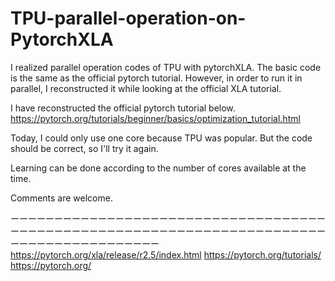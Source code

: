 # TPU-parallel-operation-on-PytorchXLA
I realized parallel operation codes of TPU with pytorchXLA. The basic code is the same as the official pytorch tutorial. However, in order to run it in parallel, I reconstructed it while looking at the official XLA tutorial.

I have reconstructed the official pytorch tutorial below.
https://pytorch.org/tutorials/beginner/basics/optimization_tutorial.html


Today, I could only use one core because TPU was popular. But the code should be correct, so I'll try it again.

Learning can be done according to the number of cores available at the time.

Comments are welcome.


ーーーーーーーーーーーーーーーーーーーーーーーーーーーーーーーーーーーーーーーーーーーーーーーーーーーーーーーーーーーーーーーーーーーーーーーーーーーーーーーーーーーーーーーーー
https://pytorch.org/xla/release/r2.5/index.html
https://pytorch.org/tutorials/
https://pytorch.org/

